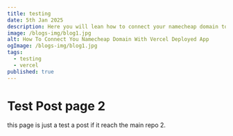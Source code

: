 ```yaml
---
title: testing
date: 5th Jan 2025
description: Here you will lean how to connect your namecheap domain to vercel deployed app.
image: /blogs-img/blog1.jpg
alt: How To Connect You Namecheap Domain With Vercel Deployed App
ogImage: /blogs-img/blog1.jpg
tags:
  - testing
  - vercel
published: true
---
```


# Test Post page 2

this page is just a test a post if it reach the main repo 2.
